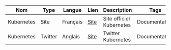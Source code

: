 | Nom     | Type    | Langue  | Lien                                | Description              | Tags          | Note |
| ------- | ------- | ------- | ----------------------------------- | ------------------------ | ------------- | ---- |
| Kubernetes | Site    | Français | [Site](https://kubernetes.io/fr/)   | Site officiel Kubernetes    | Documentation | 5    |
| Kubernetes | Twitter | Anglais | [Site](https://twitter.com/kubernetesio) | Twitter Kubernetes | Documentation         | 5    |

